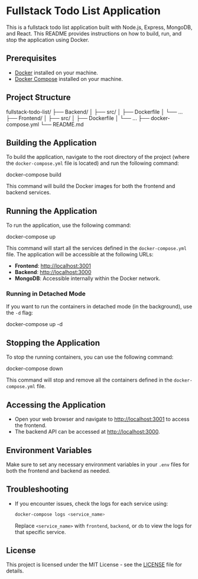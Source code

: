 # Fullstack Todo List Application

This is a fullstack todo list application built with Node.js, Express, MongoDB, and React. This README provides instructions on how to build, run, and stop the application using Docker.

## Prerequisites

- [Docker](https://www.docker.com/get-started) installed on your machine.
- [Docker Compose](https://docs.docker.com/compose/install/) installed on your machine.

## Project Structure
fullstack-todo-list/
├── Backend/
│ ├── src/
│ ├── Dockerfile
│ └── ...
├── Frontend/
│ ├── src/
│ ├── Dockerfile
│ └── ...
├── docker-compose.yml
└── README.md


## Building the Application

To build the application, navigate to the root directory of the project (where the `docker-compose.yml` file is located) and run the following command:

docker-compose build


This command will build the Docker images for both the frontend and backend services.

## Running the Application

To run the application, use the following command:


docker-compose up


This command will start all the services defined in the `docker-compose.yml` file. The application will be accessible at the following URLs:

- **Frontend**: [http://localhost:3001](http://localhost:3001)
- **Backend**: [http://localhost:3000](http://localhost:3000)
- **MongoDB**: Accessible internally within the Docker network.

### Running in Detached Mode

If you want to run the containers in detached mode (in the background), use the `-d` flag:

docker-compose up -d


## Stopping the Application

To stop the running containers, you can use the following command:

docker-compose down


This command will stop and remove all the containers defined in the `docker-compose.yml` file.

## Accessing the Application

- Open your web browser and navigate to [http://localhost:3001](http://localhost:3001) to access the frontend.
- The backend API can be accessed at [http://localhost:3000](http://localhost:3000).

## Environment Variables

Make sure to set any necessary environment variables in your `.env` files for both the frontend and backend as needed.

## Troubleshooting

- If you encounter issues, check the logs for each service using:
  ```bash
  docker-compose logs <service_name>
  ```
  Replace `<service_name>` with `frontend`, `backend`, or `db` to view the logs for that specific service.

## License

This project is licensed under the MIT License - see the [LICENSE](LICENSE) file for details.
